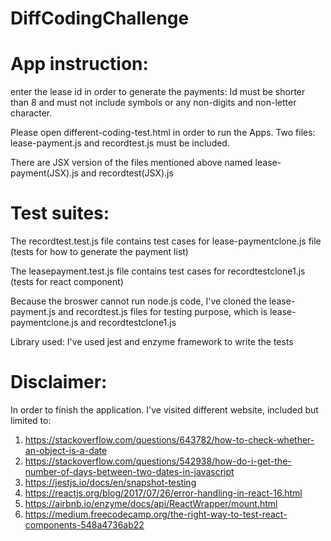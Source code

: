 # DiffCodingChallenge

# App instruction:
enter the lease id in order to generate the payments: Id must be shorter than 8 and must not include symbols or any non-digits and non-letter character.

Please open different-coding-test.html in order to run the Apps. Two files: lease-payment.js and recordtest.js must be included.

There are JSX version of the files mentioned above named lease-payment(JSX).js and recordtest(JSX).js

# Test suites:
The recordtest.test.js file contains test cases for lease-paymentclone.js file (tests for how to generate the payment list)

The leasepayment.test.js file contains test cases for recordtestclone1.js (tests for react component)

Because the broswer cannot run node.js code, I've cloned the lease-payment.js and recordtest.js files for testing purpose, which is lease-paymentclone.js and recordtestclone1.js

Library used:
I've used jest and enzyme framework to write the tests
# Disclaimer:
In order to finish the application. I've visited different website, included but limited to:
1. https://stackoverflow.com/questions/643782/how-to-check-whether-an-object-is-a-date
2. https://stackoverflow.com/questions/542938/how-do-i-get-the-number-of-days-between-two-dates-in-javascript
3. https://jestjs.io/docs/en/snapshot-testing
4. https://reactjs.org/blog/2017/07/26/error-handling-in-react-16.html
5. https://airbnb.io/enzyme/docs/api/ReactWrapper/mount.html
6. https://medium.freecodecamp.org/the-right-way-to-test-react-components-548a4736ab22
